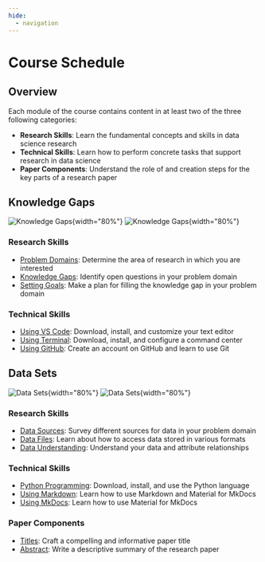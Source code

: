 ```yaml
---
hide:
  - navigation
---
```


# Course Schedule

## Overview

Each module of the course contains content in at least two of the three
following categories:

- **Research Skills**: Learn the fundamental concepts and skills in data science research
- **Technical Skills**: Learn how to perform concrete tasks that support research in data science
- **Paper Components**: Understand the role of and creation steps for the key parts of a research paper

## Knowledge Gaps

![Knowledge Gaps](/img/illustrate/knowledge-gap.png#only-light){width="80%"}
![Knowledge Gaps](/img/illustrate/knowledge-gap-inverted.png#only-dark){width="80%"}

### Research Skills

- [Problem Domains](/research-skills/problem-domains/): Determine the area of research in which you are interested
- [Knowledge Gaps](/research-skills/knowledge-gaps/): Identify open questions in your problem domain
- [Setting Goals](/research-skills/setting-goals/): Make a plan for filling the knowledge gap in your problem domain

### Technical Skills

- [Using VS Code](/technical-skills/using-vscode/): Download, install, and customize your text editor
- [Using Terminal](/technical-skills/using-terminal/): Download, install, and configure a command center
- [Using GitHub](/technical-skills/using-github/): Create an account on GitHub and learn to use Git

## Data Sets

![Data Sets](/img/illustrate/data-sets.svg#only-light){width="80%"}
![Data Sets](/img/illustrate/data-sets-inverted.svg#only-dark){width="80%"}

### Research Skills

- [Data Sources](/research-skills/data-sources/): Survey different sources for data in your problem domain
- [Data Files](/research-skills/data-files/): Learn about how to access data stored in various formats
- [Data Understanding](/research-skills/data-understanding/): Understand your data and attribute relationships

### Technical Skills

- [Python Programming](/technical-skills/python-programming/): Download, install, and use the Python language
- [Using Markdown](/technical-skills/using-markdown/): Learn how to use Markdown and Material for MkDocs
- [Using MkDocs](/technical-skills/using-mkdocs/): Learn how to use Material for MkDocs

### Paper Components

- [Titles](/paper-components/paper-titles/): Craft a compelling and informative paper title
- [Abstract](/paper-components/paper-abstracts/): Write a descriptive summary of the research paper
